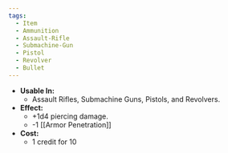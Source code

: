 ```yaml
---
tags:
  - Item
  - Ammunition
  - Assault-Rifle
  - Submachine-Gun
  - Pistol
  - Revolver
  - Bullet
---
```

- **Usable In:**
	- Assault Rifles, Submachine Guns, Pistols, and Revolvers.
- **Effect:**
	- +1d4 piercing damage.
	- -1 [[Armor Penetration]]
- **Cost:**
	- 1 credit for 10